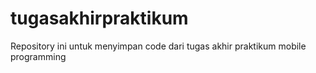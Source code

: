 # tugasakhirpraktikum
Repository ini untuk menyimpan code dari tugas akhir praktikum mobile programming
